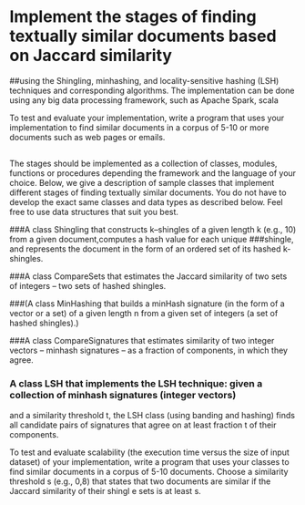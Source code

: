 # Implement the stages of finding textually similar documents based on Jaccard similarity 
##using the Shingling, minhashing, and locality-sensitive hashing (LSH) techniques and corresponding algorithms. 
 The implementation can be done using any big data processing framework,
 such as Apache Spark, scala
 
 To test and evaluate your implementation, write a program that uses your implementation to find similar documents 
 in a corpus of 5-10 or more documents such as web pages or emails.
 ##
The stages should be implemented as a collection of classes, modules, functions or procedures depending the 
framework and the language of your choice. Below, we give a description of sample classes that implement different
stages of finding textually similar documents. You do not have to develop the exact same classes and data types as described below.
Feel free to use data structures that suit you best.

###A class Shingling that constructs k–shingles of a given length k (e.g., 10) from a given document,computes a hash value for each unique ###shingle, and represents the document in the form of an ordered set of its hashed k-shingles.
    
###A class CompareSets that estimates the Jaccard similarity of two sets of integers – two sets of hashed shingles.

###(A class MinHashing that builds a minHash signature (in the form of a vector or a set) of a given length n from a given
            set of integers (a set of hashed shingles).)
      
###A class CompareSignatures that estimates similarity of two integer vectors –
     minhash signatures – as a fraction of components, in which they agree.
     
### A class LSH that implements the LSH technique: given a collection of minhash signatures (integer vectors) 
   and a similarity threshold t, the LSH class (using banding and hashing) finds all candidate pairs of signatures 
   that agree on at least fraction t of their components.
   
To test and evaluate scalability (the execution time versus the size of input dataset) of your implementation,
  write a program that uses your classes to find similar documents in a corpus of 5-10 documents.
  Choose a similarity threshold s (e.g., 0,8) that states that two documents are similar if the Jaccard similarity of their shingl
  e sets is at least s. 
